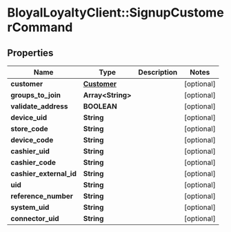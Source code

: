 # BloyalLoyaltyClient::SignupCustomerCommand

## Properties
Name | Type | Description | Notes
------------ | ------------- | ------------- | -------------
**customer** | [**Customer**](Customer.md) |  | [optional] 
**groups_to_join** | **Array&lt;String&gt;** |  | [optional] 
**validate_address** | **BOOLEAN** |  | [optional] 
**device_uid** | **String** |  | [optional] 
**store_code** | **String** |  | [optional] 
**device_code** | **String** |  | [optional] 
**cashier_uid** | **String** |  | [optional] 
**cashier_code** | **String** |  | [optional] 
**cashier_external_id** | **String** |  | [optional] 
**uid** | **String** |  | [optional] 
**reference_number** | **String** |  | [optional] 
**system_uid** | **String** |  | [optional] 
**connector_uid** | **String** |  | [optional] 

